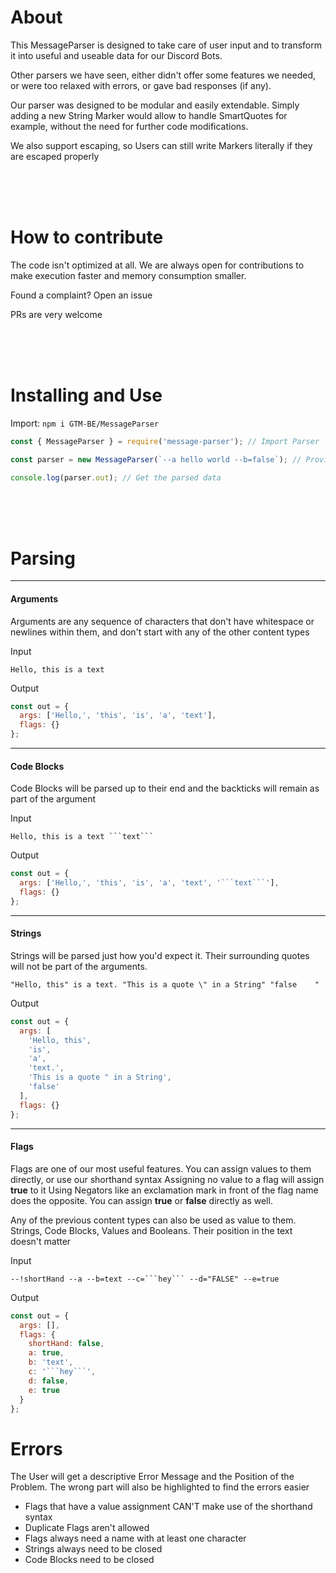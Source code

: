 # About

This MessageParser is designed to take care of user input and to transform it into
useful and useable data for our Discord Bots.

Other parsers we have seen, either didn't offer some features we needed, or were too
relaxed with errors, or gave bad responses (if any).

Our parser was designed to be modular and easily extendable.
Simply adding a new String Marker would allow to handle SmartQuotes for example, without
the need for further code modifications.

We also support escaping, so Users can still write Markers literally if they are escaped properly

<br>
<br>
<br>

# How to contribute

The code isn't optimized at all. We are always open for contributions to make
execution faster and memory consumption smaller.

Found a complaint? Open an issue

PRs are very welcome

<br>
<br>
<br>

# Installing and Use

Import: `npm i GTM-BE/MessageParser`

```js
const { MessageParser } = require('message-parser'); // Import Parser

const parser = new MessageParser(`--a hello world --b=false`); // Provide Input

console.log(parser.out); // Get the parsed data
```

<br>
<br>
<br>

# Parsing

---

#### Arguments

Arguments are any sequence of characters that don't have whitespace or newlines within them,
and don't start with any of the other content types

Input

```
Hello, this is a text
```

Output

```js
const out = {
  args: ['Hello,', 'this', 'is', 'a', 'text'],
  flags: {}
};
```

---

#### Code Blocks

Code Blocks will be parsed up to their end and the backticks will remain as part of the argument

Input

````
Hello, this is a text ```text```
````

Output

````js
const out = {
  args: ['Hello,', 'this', 'is', 'a', 'text', '```text```'],
  flags: {}
};
````

---

#### Strings

Strings will be parsed just how you'd expect it. Their surrounding quotes
will not be part of the arguments.

```
"Hello, this" is a text. "This is a quote \" in a String" "false    "
```

Output

```js
const out = {
  args: [
    'Hello, this',
    'is',
    'a',
    'text.',
    'This is a quote " in a String',
    'false'
  ],
  flags: {}
};
```

---

#### Flags

Flags are one of our most useful features.
You can assign values to them directly, or use our shorthand syntax
Assigning no value to a flag will assign **true** to it
Using Negators like an exclamation mark in front of the flag name does the opposite.
You can assign **true** or **false** directly as well.

Any of the previous content types can also be used as value to them.
Strings, Code Blocks, Values and Booleans. Their position in the text doesn't matter

Input

````
--!shortHand --a --b=text --c=```hey``` --d="FALSE" --e=true
````

Output

````js
const out = {
  args: [],
  flags: {
    shortHand: false,
    a: true,
    b: 'text',
    c: '```hey```',
    d: false,
    e: true
  }
};
````

# Errors

The User will get a descriptive Error Message and the Position of the Problem.
The wrong part will also be highlighted to find the errors easier

- Flags that have a value assignment CAN'T make use of the shorthand syntax
- Duplicate Flags aren't allowed
- Flags always need a name with at least one character
- Strings always need to be closed
- Code Blocks need to be closed
